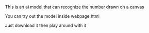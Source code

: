 This is an ai model that can recognize the number drawn on a canvas


You can try out the model inside webpage.html

Just download it then play around with it
